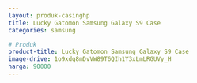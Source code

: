 ```yaml
---
layout: produk-casinghp
title: Lucky Gatomon Samsung Galaxy S9 Case
categories: samsung

# Produk
product-title: Lucky Gatomon Samsung Galaxy S9 Case
image-drive: 1o9xdq8mDvVW89T6QIh1Y3xLmLRGUVy_H
harga: 90000
---
```

